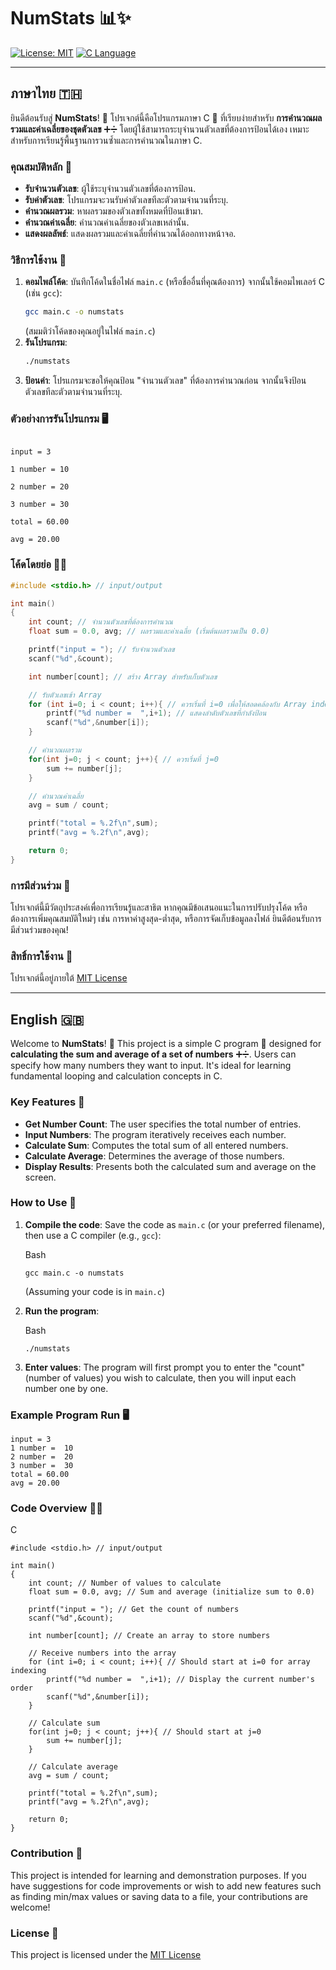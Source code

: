# NumStats 📊✨
[![License: MIT](https://img.shields.io/badge/License-MIT-yellow.svg)](https://opensource.org/licenses/MIT)
[![C Language](https://img.shields.io/badge/Language-C-blue.svg)](https://en.wikipedia.org/wiki/C_(programming_language))

---

## ภาษาไทย 🇹🇭

ยินดีต้อนรับสู่ **NumStats**! 👋 โปรเจกต์นี้คือโปรแกรมภาษา C 🚀 ที่เรียบง่ายสำหรับ **การคำนวณผลรวมและค่าเฉลี่ยของชุดตัวเลข** ➕➗ โดยผู้ใช้สามารถระบุจำนวนตัวเลขที่ต้องการป้อนได้เอง เหมาะสำหรับการเรียนรู้พื้นฐานการวนซ้ำและการคำนวณในภาษา C.

### คุณสมบัติหลัก 🌟

* **รับจำนวนตัวเลข**: ผู้ใช้ระบุจำนวนตัวเลขที่ต้องการป้อน.
* **รับค่าตัวเลข**: โปรแกรมจะวนรับค่าตัวเลขทีละตัวตามจำนวนที่ระบุ.
* **คำนวณผลรวม**: หาผลรวมของตัวเลขทั้งหมดที่ป้อนเข้ามา.
* **คำนวณค่าเฉลี่ย**: คำนวณค่าเฉลี่ยของตัวเลขเหล่านั้น.
* **แสดงผลลัพธ์**: แสดงผลรวมและค่าเฉลี่ยที่คำนวณได้ออกทางหน้าจอ.

### วิธีการใช้งาน 🚀

1.  **คอมไพล์โค้ด**: บันทึกโค้ดในชื่อไฟล์ `main.c` (หรือชื่ออื่นที่คุณต้องการ) จากนั้นใช้คอมไพเลอร์ C (เช่น `gcc`):
    ```bash
    gcc main.c -o numstats
    ```
    (สมมติว่าโค้ดของคุณอยู่ในไฟล์ `main.c`)
2.  **รันโปรแกรม**:
    ```bash
    ./numstats
    ```
3.  **ป้อนค่า**: โปรแกรมจะขอให้คุณป้อน "จำนวนตัวเลข" ที่ต้องการคำนวณก่อน จากนั้นจึงป้อนตัวเลขทีละตัวตามจำนวนที่ระบุ.

### ตัวอย่างการรันโปรแกรม 🖥️


```

input = 3

1 number = 10

2 number = 20

3 number = 30

total = 60.00

avg = 20.00

```

### โค้ดโดยย่อ 🧑‍💻

```c
#include <stdio.h> // input/output

int main()
{
    int count; // จำนวนตัวเลขที่ต้องการคำนวณ
    float sum = 0.0, avg; // ผลรวมและค่าเฉลี่ย (เริ่มต้นผลรวมเป็น 0.0)

    printf("input = "); // รับจำนวนตัวเลข
    scanf("%d",&count);

    int number[count]; // สร้าง Array สำหรับเก็บตัวเลข

    // รับตัวเลขเข้า Array
    for (int i=0; i < count; i++){ // ควรเริ่มที่ i=0 เพื่อให้สอดคล้องกับ Array index
        printf("%d number =  ",i+1); // แสดงลำดับตัวเลขที่กำลังป้อน
        scanf("%d",&number[i]);
    }

    // คำนวณผลรวม
    for(int j=0; j < count; j++){ // ควรเริ่มที่ j=0
        sum += number[j];
    }

    // คำนวณค่าเฉลี่ย
    avg = sum / count;

    printf("total = %.2f\n",sum);
    printf("avg = %.2f\n",avg);

    return 0;
}

```

### การมีส่วนร่วม 🤝

โปรเจกต์นี้มีวัตถุประสงค์เพื่อการเรียนรู้และสาธิต หากคุณมีข้อเสนอแนะในการปรับปรุงโค้ด หรือต้องการเพิ่มคุณสมบัติใหม่ๆ เช่น การหาค่าสูงสุด-ต่ำสุด, หรือการจัดเก็บข้อมูลลงไฟล์ ยินดีต้อนรับการมีส่วนร่วมของคุณ!

### สิทธิ์การใช้งาน 📜

โปรเจกต์นี้อยู่ภายใต้ [MIT License](https://www.google.com/search?q=LICENSE)

----------

## English 🇬🇧

Welcome to **NumStats**! 👋 This project is a simple C program 🚀 designed for **calculating the sum and average of a set of numbers** ➕➗. Users can specify how many numbers they want to input. It's ideal for learning fundamental looping and calculation concepts in C.

### Key Features 🌟

-   **Get Number Count**: The user specifies the total number of entries.
-   **Input Numbers**: The program iteratively receives each number.
-   **Calculate Sum**: Computes the total sum of all entered numbers.
-   **Calculate Average**: Determines the average of those numbers.
-   **Display Results**: Presents both the calculated sum and average on the screen.

### How to Use 🚀

1.  **Compile the code**: Save the code as `main.c` (or your preferred filename), then use a C compiler (e.g., `gcc`):
    
    Bash
    
    ```
    gcc main.c -o numstats
    
    ```
    
    (Assuming your code is in `main.c`)
2.  **Run the program**:
    
    Bash
    
    ```
    ./numstats
    
    ```
    
3.  **Enter values**: The program will first prompt you to enter the "count" (number of values) you wish to calculate, then you will input each number one by one.

### Example Program Run 🖥️

```
input = 3
1 number =  10
2 number =  20
3 number =  30
total = 60.00
avg = 20.00

```

### Code Overview 🧑‍💻

C

```
#include <stdio.h> // input/output

int main()
{
    int count; // Number of values to calculate
    float sum = 0.0, avg; // Sum and average (initialize sum to 0.0)

    printf("input = "); // Get the count of numbers
    scanf("%d",&count);

    int number[count]; // Create an array to store numbers

    // Receive numbers into the array
    for (int i=0; i < count; i++){ // Should start at i=0 for array indexing
        printf("%d number =  ",i+1); // Display the current number's order
        scanf("%d",&number[i]);
    }

    // Calculate sum
    for(int j=0; j < count; j++){ // Should start at j=0
        sum += number[j];
    }

    // Calculate average
    avg = sum / count;

    printf("total = %.2f\n",sum);
    printf("avg = %.2f\n",avg);

    return 0;
}

```

### Contribution 🤝

This project is intended for learning and demonstration purposes. If you have suggestions for code improvements or wish to add new features such as finding min/max values or saving data to a file, your contributions are welcome!

### License 📜

This project is licensed under the [MIT License](https://www.google.com/search?q=LICENSE)